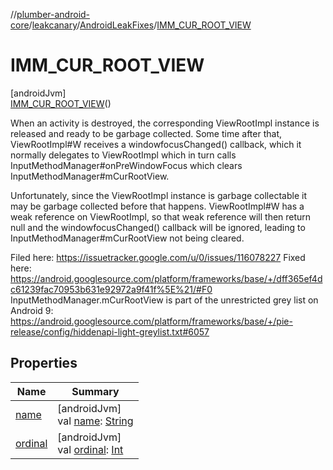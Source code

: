 //[plumber-android-core](../../../../index.md)/[leakcanary](../../index.md)/[AndroidLeakFixes](../index.md)/[IMM_CUR_ROOT_VIEW](index.md)

# IMM_CUR_ROOT_VIEW

[androidJvm]\
[IMM_CUR_ROOT_VIEW](index.md)()

When an activity is destroyed, the corresponding ViewRootImpl instance is released and ready to be garbage collected. Some time after that, ViewRootImpl#W receives a windowfocusChanged() callback, which it normally delegates to ViewRootImpl which in turn calls InputMethodManager#onPreWindowFocus which clears InputMethodManager#mCurRootView.

Unfortunately, since the ViewRootImpl instance is garbage collectable it may be garbage collected before that happens. ViewRootImpl#W has a weak reference on ViewRootImpl, so that weak reference will then return null and the windowfocusChanged() callback will be ignored, leading to InputMethodManager#mCurRootView not being cleared.

Filed here: https://issuetracker.google.com/u/0/issues/116078227 Fixed here: https://android.googlesource.com/platform/frameworks/base/+/dff365ef4dc61239fac70953b631e92972a9f41f%5E%21/#F0 InputMethodManager.mCurRootView is part of the unrestricted grey list on Android 9: https://android.googlesource.com/platform/frameworks/base/+/pie-release/config/hiddenapi-light-greylist.txt#6057

## Properties

| Name | Summary |
|---|---|
| [name](../-m-e-d-i-a_-s-e-s-s-i-o-n_-l-e-g-a-c-y_-h-e-l-p-e-r/index.md#-372974862%2FProperties%2F-1073788996) | [androidJvm]<br>val [name](../-m-e-d-i-a_-s-e-s-s-i-o-n_-l-e-g-a-c-y_-h-e-l-p-e-r/index.md#-372974862%2FProperties%2F-1073788996): [String](https://kotlinlang.org/api/latest/jvm/stdlib/kotlin/-string/index.html) |
| [ordinal](../-m-e-d-i-a_-s-e-s-s-i-o-n_-l-e-g-a-c-y_-h-e-l-p-e-r/index.md#-739389684%2FProperties%2F-1073788996) | [androidJvm]<br>val [ordinal](../-m-e-d-i-a_-s-e-s-s-i-o-n_-l-e-g-a-c-y_-h-e-l-p-e-r/index.md#-739389684%2FProperties%2F-1073788996): [Int](https://kotlinlang.org/api/latest/jvm/stdlib/kotlin/-int/index.html) |

